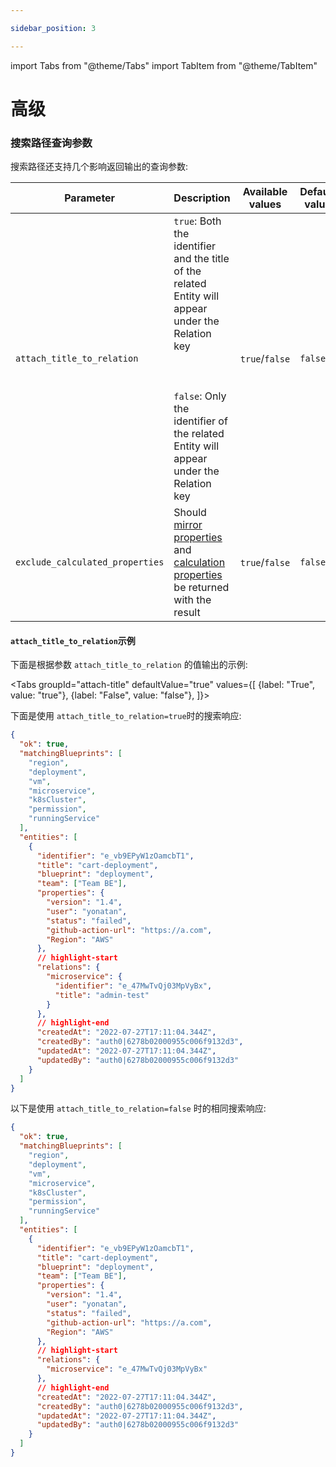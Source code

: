 ```yaml
---

sidebar_position: 3

---
```


import Tabs from "@theme/Tabs"
import TabItem from "@theme/TabItem"

# 高级

### 搜索路径查询参数

搜索路径还支持几个影响返回输出的查询参数: 


| Parameter                       | Description                                                                                                                                                                                                                                                                                                                             | Available values | Default value |
| ------------------------------- | --------------------------------------------------------------------------------------------------------------------------------------------------------------------------------------------------------------------------------------------------------------------------------------------------------------------------------------- | ---------------- | ------------- |
| `attach_title_to_relation`      | `true`: Both the identifier and the title of the related Entity will appear under the Relation key <br></br><br></br> `false`: Only the identifier of the related Entity will appear under the Relation key                                                                                                                             | `true`/`false`   | `false`       |
| `exclude_calculated_properties` | Should [mirror properties](../build-your-software-catalog/define-your-data-model/setup-blueprint/properties/mirror-property/mirror-property.md) and [calculation properties](../build-your-software-catalog/define-your-data-model/setup-blueprint/properties/calculation-property/calculation-property.md) be returned with the result | `true`/`false`   | `false`       |


#### `attach_title_to_relation`示例

下面是根据参数 `attach_title_to_relation` 的值输出的示例: 

<Tabs groupId="attach-title" defaultValue="true" values={[
{label: "True", value: "true"},
{label: "False", value: "false"},
]}>

<TabItem value="true">

下面是使用 `attach_title_to_relation=true`时的搜索响应: 

```json showLineNumbers
{
  "ok": true,
  "matchingBlueprints": [
    "region",
    "deployment",
    "vm",
    "microservice",
    "k8sCluster",
    "permission",
    "runningService"
  ],
  "entities": [
    {
      "identifier": "e_vb9EPyW1zOamcbT1",
      "title": "cart-deployment",
      "blueprint": "deployment",
      "team": ["Team BE"],
      "properties": {
        "version": "1.4",
        "user": "yonatan",
        "status": "failed",
        "github-action-url": "https://a.com",
        "Region": "AWS"
      },
      // highlight-start
      "relations": {
        "microservice": {
          "identifier": "e_47MwTvQj03MpVyBx",
          "title": "admin-test"
        }
      },
      // highlight-end
      "createdAt": "2022-07-27T17:11:04.344Z",
      "createdBy": "auth0|6278b02000955c006f9132d3",
      "updatedAt": "2022-07-27T17:11:04.344Z",
      "updatedBy": "auth0|6278b02000955c006f9132d3"
    }
  ]
}
```

</TabItem>

<TabItem value="false">

以下是使用 `attach_title_to_relation=false` 时的相同搜索响应: 

```json showLineNumbers
{
  "ok": true,
  "matchingBlueprints": [
    "region",
    "deployment",
    "vm",
    "microservice",
    "k8sCluster",
    "permission",
    "runningService"
  ],
  "entities": [
    {
      "identifier": "e_vb9EPyW1zOamcbT1",
      "title": "cart-deployment",
      "blueprint": "deployment",
      "team": ["Team BE"],
      "properties": {
        "version": "1.4",
        "user": "yonatan",
        "status": "failed",
        "github-action-url": "https://a.com",
        "Region": "AWS"
      },
      // highlight-start
      "relations": {
        "microservice": "e_47MwTvQj03MpVyBx"
      },
      // highlight-end
      "createdAt": "2022-07-27T17:11:04.344Z",
      "createdBy": "auth0|6278b02000955c006f9132d3",
      "updatedAt": "2022-07-27T17:11:04.344Z",
      "updatedBy": "auth0|6278b02000955c006f9132d3"
    }
  ]
}
```

</TabItem>

</Tabs>